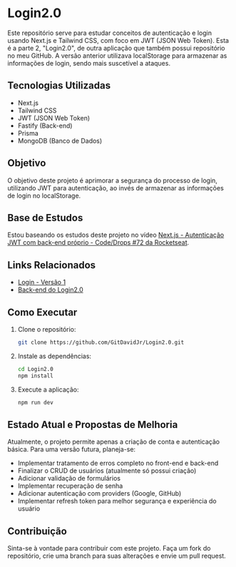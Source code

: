 # Login2.0

Este repositório serve para estudar conceitos de autenticação e login usando Next.js e Tailwind CSS, com foco em JWT (JSON Web Token). Esta é a parte 2, "Login2.0", de outra aplicação que também possui repositório no meu GitHub. A versão anterior utilizava localStorage para armazenar as informações de login, sendo mais suscetível a ataques.

## Tecnologias Utilizadas

- Next.js
- Tailwind CSS
- JWT (JSON Web Token)
- Fastify (Back-end)
- Prisma
- MongoDB (Banco de Dados)

## Objetivo

O objetivo deste projeto é aprimorar a segurança do processo de login, utilizando JWT para autenticação, ao invés de armazenar as informações de login no localStorage.

## Base de Estudos

Estou baseando os estudos deste projeto no vídeo [Next.js - Autenticação JWT com back-end próprio - Code/Drops #72 da Rocketseat](https://www.youtube.com/watch?v=pvrKHpXGO8E&t=2398s).

## Links Relacionados

- [Login - Versão 1](https://github.com/GitDavidJr/login)
- [Back-end do Login2.0](https://github.com/GitDavidJr/Login2.0-servidor)

## Como Executar

1. Clone o repositório:
    ```bash
    git clone https://github.com/GitDavidJr/Login2.0.git
    ```
2. Instale as dependências:
    ```bash
    cd Login2.0
    npm install
    ```
3. Execute a aplicação:
    ```bash
    npm run dev
    ```

## Estado Atual e Propostas de Melhoria

Atualmente, o projeto permite apenas a criação de conta e autenticação básica. Para uma versão futura, planeja-se:

- Implementar tratamento de erros completo no front-end e back-end
- Finalizar o CRUD de usuários (atualmente só possui criação)
- Adicionar validação de formulários
- Implementar recuperação de senha
- Adicionar autenticação com providers (Google, GitHub)
- Implementar refresh token para melhor segurança e experiência do usuário

## Contribuição

Sinta-se à vontade para contribuir com este projeto. Faça um fork do repositório, crie uma branch para suas alterações e envie um pull request.